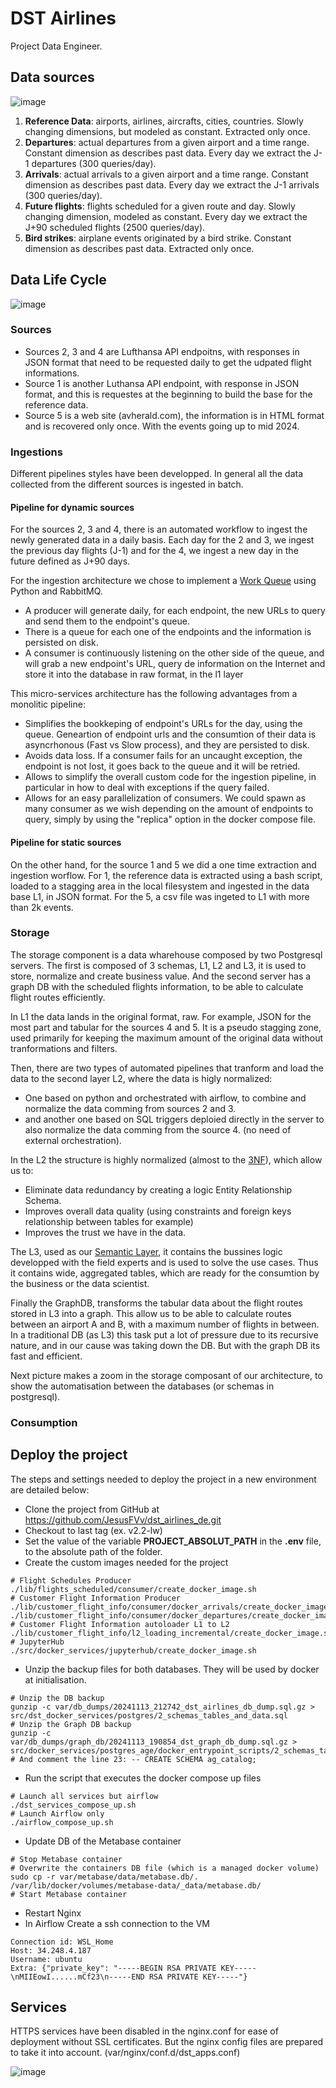 # DST Airlines
Project Data Engineer.

## Data sources

![image](https://github.com/user-attachments/assets/4a599821-517e-4e4a-b169-1c5206b9823c)

1. **Reference Data**: airports, airlines, aircrafts, cities, countries. Slowly changing dimensions, but modeled as constant. Extracted only once.
2. **Departures**: actual departures from a given airport and a time range. Constant dimension as describes past data. Every day we extract the J-1 departures (300 queries/day).
3. **Arrivals**: actual arrivals to a given airport and a time range. Constant dimension as describes past data. Every day we extract the J-1 arrivals (300 queries/day).
4. **Future flights**: flights scheduled for a given route and day. Slowly changing dimension, modeled as constant. Every day we extract the J+90 scheduled flights (2500 queries/day).
5. **Bird strikes**: airplane events originated by a bird strike. Constant dimension as describes past data. Extracted only once.

## Data Life Cycle

![image](https://github.com/user-attachments/assets/172bd673-e703-48ab-a2a0-e3d7b2807802)


### Sources
- Sources 2, 3 and 4 are Lufthansa API endpoitns,  with responses in JSON format that need to be requested daily to get the udpated flight informations.
- Source 1 is another Luthansa API endpoint, with response in JSON format, and this is requestes at the beginning to build the base for the reference data.
- Source 5 is a web site (avherald.com), the information is in HTML format and is recovered only once. With the events going up to mid 2024.

### Ingestions

Different pipelines styles have been developped. In general all the data collected from the different sources is ingested in batch.

#### Pipeline for dynamic sources

For the sources 2, 3 and 4, there is an automated workflow to ingest the newly generated data in a daily basis. Each day for the 2 and 3, we ingest the previous day flights (J-1) and for the 4, we ingest a new day in the future defined as J+90 days.

For the ingestion architecture we chose to implement a [Work Queue](https://www.rabbitmq.com/tutorials/tutorial-two-python) using Python and RabbitMQ.
- A producer will generate daily, for each endpoint, the new URLs to query and send them to the endpoint's queue.
- There is a queue for each one of the endpoints and the information is persisted on disk.
- A consumer is continuously listening on the other side of the queue, and will grab a new endpoint's URL, query de information on the Internet and store it into the database in raw format, in the l1 layer

This micro-services architecture has the following advantages from a monolitic pipeline:
- Simplifies the bookkeping of endpoint's URLs for the day, using the queue. Geneartion of endpoint urls and the consumtion of their data is asyncrhonous (Fast vs Slow process), and they are persisted to disk. 
- Avoids data loss. If a consumer fails for an uncaught exception, the endpoint is not lost, it goes back to the queue and it will be retried.
- Allows to simplify the overall custom code for the ingestion pipeline, in particular in how to deal with exceptions if the query failed.
- Allows for an easy parallelization of consumers. We could spawn as many consumer as we wish depending on the amount of endpoints to query, simply by using the "replica" option in the docker compose file.

#### Pipeline for static sources

On the other hand, for the source 1 and 5 we did a one time extraction and ingestion worflow.
For 1, the reference data is extracted using a bash script, loaded to a stagging area in the local filesystem and ingested in the data base L1, in JSON format.
For the 5, a csv file was ingeted to L1 with more than 2k events.

### Storage

The storage component is a data wharehouse composed by two Postgresql servers. The first is composed of 3 schemas, L1, L2 and L3, it is used to store, normalize and create business value. And the second server has a graph DB with the scheduled flights information, to be able to calculate flight routes efficiently.

In L1 the data lands in the original format, raw. For example, JSON for the most part and tabular for the sources 4 and 5. It is a pseudo stagging zone, used primarily for keeping the maximum amount of the original data without tranformations and filters.

Then, there are two types of automated pipelines that tranform and load the data to the second layer L2, where the data is higly normalized:
- One based on python and orchestrated with airflow, to combine and normalize the data comming from sources 2 and 3.
- and another one based on SQL triggers deploied directly in the server to also normalize the data comming from the source 4. (no need of external orchestration).

In the L2 the structure is highly normalized (almost to the [3NF](https://en.wikipedia.org/wiki/Third_normal_form)), which allow us to:
- Eliminate data redundancy by creating a logic Entity Relationship Schema.
- Improves overall data quality (using constraints and foreign keys relationship between tables for example)
- Improves the trust we have in the data.

The L3, used as our [Semantic Layer](https://en.wikipedia.org/wiki/Semantic_layer), it contains the bussines logic developped with the field experts and is used to solve the use cases. Thus it contains wide, aggregated tables, which are ready for the consumtion by the business or the data scientist.

Finally the GraphDB, transforms the tabular data about the flight routes stored in L3 into a graph. This allow us to be able to calculate routes between an airport A and B, with a maximum number of flights in between. In a traditional DB (as L3) this task put a lot of pressure due to its recursive nature, and in our cause was taking down the DB. But with the graph DB its fast and efficient.

Next picture makes a zoom in the storage composant of our architecture, to show the automatisation between the databases (or schemas in postgresql).


### Consumption




## Deploy the project

The steps and settings needed to deploy the project in a new environment are detailed below:

- Clone the project from GitHub at https://github.com/JesusFVv/dst_airlines_de.git
- Checkout to last tag (ex. v2.2-lw)
- Set the value of the variable **PROJECT_ABSOLUT_PATH** in the **.env** file, to the absolute path of the folder.
- Create the custom images needed for the project
```shell
# Flight Schedules Producer
./lib/flights_scheduled/consumer/create_docker_image.sh
# Customer Flight Information Producer
./lib/customer_flight_info/consumer/docker_arrivals/create_docker_image.sh
./lib/customer_flight_info/consumer/docker_departures/create_docker_image.sh
# Customer Flight Information autoloader L1 to L2
./lib/customer_flight_info/l2_loading_incremental/create_docker_image.sh
# JupyterHub
./src/docker_services/jupyterhub/create_docker_image.sh
```
- Unzip the backup files for both databases. They will be used by docker at initialisation.
```shell
# Unzip the DB backup
gunzip -c var/db_dumps/20241113_212742_dst_airlines_db_dump.sql.gz > src/dst_docker_services/postgres/2_schemas_tables_and_data.sql
# Unzip the Graph DB backup
gunzip -c var/db_dumps/graph_db/20241113_190854_dst_graph_db_dump.sql.gz > src/docker_services/postgres_age/docker_entrypoint_scripts/2_schemas_tables_and_data.sql
# And comment the line 23: -- CREATE SCHEMA ag_catalog;
```
- Run the script that executes the docker compose up files
```shell
# Launch all services but airflow
./dst_services_compose_up.sh
# Launch Airflow only
./airflow_compose_up.sh
```
- Update DB of the Metabase container
```shell
# Stop Metabase container
# Overwrite the containers DB file (which is a managed docker volume)
sudo cp -r var/metabase/data/metabase.db/. /var/lib/docker/volumes/metabase-data/_data/metabase.db/
# Start Metabase container
```
- Restart Nginx
- In Airflow Create a ssh connection to the VM
```log
Connection id: WSL_Home
Host: 34.248.4.187
Username: ubuntu
Extra: {"private_key": "-----BEGIN RSA PRIVATE KEY-----\nMIIEowI......mCf23\n-----END RSA PRIVATE KEY-----"}
```

## Services

HTTPS services have been disabled in the nginx.conf for ease of deployment without SSL certificates. But the nginx config files are prepared to take it into account. (var/nginx/conf.d/dst_apps.conf)

![image](https://github.com/user-attachments/assets/bef7c63c-ce09-418f-be11-dfa081d6a92e)
